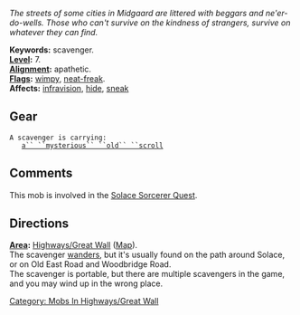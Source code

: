 *The streets of some cities in Midgaard are littered with beggars and
ne'er-do-wells. Those who can't survive on the kindness of strangers,
survive on whatever they can find.*

**Keywords:** scavenger.  
**[Level](Level.md "wikilink"):** 7.  
**[Alignment](Alignment.md "wikilink"):** apathetic.  
**[Flags](:Category:_Mob_Types.md "wikilink"):**
[wimpy](Wimpy_Mobs.md "wikilink"),
[neat-freak](Janitor_Mobs.md "wikilink").  
**Affects:** [infravision](Infravision.md "wikilink"),
[hide](Move_Hidden.md "wikilink"), [sneak](Sneak.md "wikilink")  

## Gear

`A scavenger is carrying:`  
`   `[`a`` ``mysterious`` ``old`` ``scroll`](Mysterious_Old_Scroll.md "wikilink")

## Comments

This mob is involved in the [Solace Sorcerer
Quest](Solace_Sorcerer_Quest "wikilink").

## Directions

**[Area](:Category:_Areas.md "wikilink"):** [Highways/Great
Wall](:Category:_Highways/Great_Wall.md "wikilink")
([Map](Highways/Great_Wall_Map.md "wikilink")).  
The scavenger [wanders](Wandering_Mobs.md "wikilink"), but it's usually
found on the path around Solace, or on Old East Road and Woodbridge
Road.  
The scavenger is portable, but there are multiple scavengers in the
game, and you may wind up in the wrong place.  

[Category: Mobs In Highways/Great
Wall](Category:_Mobs_In_Highways/Great_Wall "wikilink")
